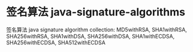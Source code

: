 # 签名算法 java-signature-algorithms
签名算法 java signature algorithm collection: MD5withRSA, SHA1withRSA, SHA256withRSA, SHA1withDSA, SHA256withDSA, SHA1withECDSA, SHA256withECDSA, SHA512withECDSA
